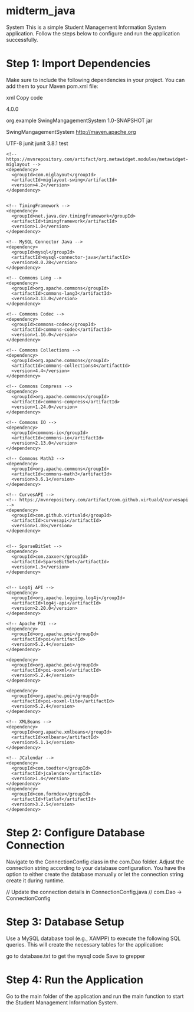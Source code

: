 # midterm_java
System
This is a simple Student Management Information System application. Follow the steps below to configure and run the application successfully.

# Step 1: Import Dependencies
Make sure to include the following dependencies in your project. You can add them to your Maven pom.xml file:

xml
Copy code


   <project xmlns="http://maven.apache.org/POM/4.0.0" xmlns:xsi="http://www.w3.org/2001/XMLSchema-instance"
  xsi:schemaLocation="http://maven.apache.org/POM/4.0.0 http://maven.apache.org/xsd/maven-4.0.0.xsd">
  <modelVersion>4.0.0</modelVersion>

  <groupId>org.example</groupId>
  <artifactId>SwingMangagementSystem</artifactId>
  <version>1.0-SNAPSHOT</version>
  <packaging>jar</packaging>

  <name>SwingMangagementSystem</name>
  <url>http://maven.apache.org</url>

  <properties>
    <project.build.sourceEncoding>UTF-8</project.build.sourceEncoding>
  </properties>

  <dependencies>
    <dependency>
      <groupId>junit</groupId>
      <artifactId>junit</artifactId>
      <version>3.8.1</version>
      <scope>test</scope>
    </dependency>




    <!-- https://mvnrepository.com/artifact/org.metawidget.modules/metawidget-miglayout -->
    <dependency>
      <groupId>com.miglayout</groupId>
      <artifactId>miglayout-swing</artifactId>
      <version>4.2</version>
    </dependency>


    <!-- TimingFramework -->
    <dependency>
      <groupId>net.java.dev.timingframework</groupId>
      <artifactId>timingframework</artifactId>
      <version>1.0</version>
    </dependency>

    <!-- MySQL Connector Java -->
    <dependency>
      <groupId>mysql</groupId>
      <artifactId>mysql-connector-java</artifactId>
      <version>8.0.28</version>
    </dependency>

    <!-- Commons Lang -->
    <dependency>
      <groupId>org.apache.commons</groupId>
      <artifactId>commons-lang3</artifactId>
      <version>3.13.0</version>
    </dependency>

    <!-- Commons Codec -->
    <dependency>
      <groupId>commons-codec</groupId>
      <artifactId>commons-codec</artifactId>
      <version>1.16.0</version>
    </dependency>

    <!-- Commons Collections -->
    <dependency>
      <groupId>org.apache.commons</groupId>
      <artifactId>commons-collections4</artifactId>
      <version>4.4</version>
    </dependency>

    <!-- Commons Compress -->
    <dependency>
      <groupId>org.apache.commons</groupId>
      <artifactId>commons-compress</artifactId>
      <version>1.24.0</version>
    </dependency>

    <!-- Commons IO -->
    <dependency>
      <groupId>commons-io</groupId>
      <artifactId>commons-io</artifactId>
      <version>2.13.0</version>
    </dependency>

    <!-- Commons Math3 -->
    <dependency>
      <groupId>org.apache.commons</groupId>
      <artifactId>commons-math3</artifactId>
      <version>3.6.1</version>
    </dependency>

    <!-- CurvesAPI -->
    <!-- https://mvnrepository.com/artifact/com.github.virtuald/curvesapi -->
    <dependency>
      <groupId>com.github.virtuald</groupId>
      <artifactId>curvesapi</artifactId>
      <version>1.08</version>
    </dependency>


    <!-- SparseBitSet -->
    <dependency>
      <groupId>com.zaxxer</groupId>
      <artifactId>SparseBitSet</artifactId>
      <version>1.3</version>
    </dependency>


    <!-- Log4j API -->
    <dependency>
      <groupId>org.apache.logging.log4j</groupId>
      <artifactId>log4j-api</artifactId>
      <version>2.20.0</version>
    </dependency>

    <!-- Apache POI -->
    <dependency>
      <groupId>org.apache.poi</groupId>
      <artifactId>poi</artifactId>
      <version>5.2.4</version>
    </dependency>

    <dependency>
      <groupId>org.apache.poi</groupId>
      <artifactId>poi-ooxml</artifactId>
      <version>5.2.4</version>
    </dependency>

    <dependency>
      <groupId>org.apache.poi</groupId>
      <artifactId>poi-ooxml-lite</artifactId>
      <version>5.2.4</version>
    </dependency>

    <!-- XMLBeans -->
    <dependency>
      <groupId>org.apache.xmlbeans</groupId>
      <artifactId>xmlbeans</artifactId>
      <version>5.1.1</version>
    </dependency>

    <!-- JCalendar -->
    <dependency>
      <groupId>com.toedter</groupId>
      <artifactId>jcalendar</artifactId>
      <version>1.4</version>
    </dependency>
    <dependency>
      <groupId>com.formdev</groupId>
      <artifactId>flatlaf</artifactId>
      <version>3.2.5</version>
    </dependency>
  </dependencies>



# Step 2: Configure Database Connection
Navigate to the ConnectionConfig class in the com.Dao folder. Adjust the connection string according to your database configuration. You have the option to either create the database manually or let the connection string create it during runtime.

// Update the connection details in ConnectionConfig.java
// com.Dao -> ConnectionConfig

# Step 3: Database Setup
Use a MySQL database tool (e.g., XAMPP) to execute the following SQL queries. This will create the necessary tables for the application:

go to database.txt to get the  mysql code 
Save to grepper
# Step 4: Run the Application
Go to the main folder of the application and run the main function to start the Student Management Information System.